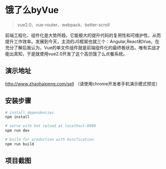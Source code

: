 
# 饿了么byVue

>vue2.0、vue-router、webpack、better-scroll

前端工程化、组件化是大势所趋，它能极大的提升代码的复用性和可维护性，从而提升工作效率。发展到今天，主流的JS框架也就三个：Angular,React和Vue。在充分了解后我认为，Vue的单文件组件就是前端组件化的最终极状态。唯有实战才能出真知，于是就使用vue2.0开发了这个高仿饿了么点餐系统。

## 演示地址
http://www.zhaohaipeng.com/sell （请使用chrome开发者手机演示模式预览）

## 安装步骤

``` bash
# install dependencies
npm install

# serve with hot reload at localhost:8080
npm run dev

# build for production with minification
npm run build
```
## 项目截图
